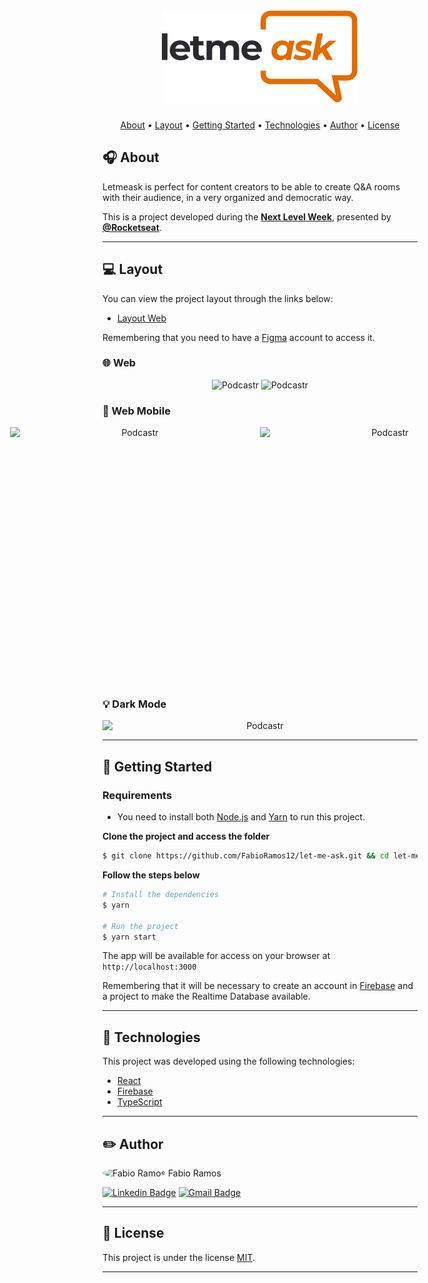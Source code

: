 <h1 align="center">
    <img alt="Icon" title="#Icon" src=".github/icon.svg"/>
</h1>

<p align="center">
    <a href="#headphones-about">About</a> •
    <a href="#computer-layout">Layout</a> •
    <a href="#rocket-getting-started">Getting Started</a> • 
    <a href="#microscope-technologies">Technologies</a> • 
    <a href="#pencil2-author">Author</a> • 
    <a href="#pencil-license">License</a>
</p>

## :headphones: About

Letmeask is perfect for content creators to be able to create Q&A rooms with their audience, in a very organized and democratic way.


This is a project developed during the **[Next Level Week](https://nextlevelweek.com/)**, presented by **[@Rocketseat](https://github.com/Rocketseat)**.

---

## :computer: Layout

You can view the project layout through the links below:

- [Layout Web](https://www.figma.com/file/hFMveMlPTt0xYVcRZa4Skx/Letmeask-(Copy)?node-id=0%3A1) 

Remembering that you need to have a [Figma](http://figma.com/) account to access it.

### :globe_with_meridians: Web

<p align="center">
  <img alt="Podcastr" title="#Podcastr" src=".github/web-layout-1.png" width="400px">

  <img alt="Podcastr" title="#Podcastr" src=".github/web-layout-2.png" width="400px">
</p>

### :iphone: Web Mobile

<p align="center" style="display: flex; align-items: flex-start; justify-content: center;">
  <img alt="Podcastr" title="#Podcastr" src=".github/web-mobile-layout-1.png" width="400px" height="410px">

  <img alt="Podcastr" title="#Podcastr" src=".github/web-mobile-layout-2.png" width="400px" height="410px">
</p>

### :bulb: Dark Mode

<p align="center" style="display: flex; align-items: flex-start; justify-content: center;">
  <img alt="Podcastr" title="#Podcastr" src=".github/dark-mode-web.png" width="800px">
</p>

---

## :rocket: Getting Started

### Requirements

- You need to install both [Node.js](https://nodejs.org/en/download/) and [Yarn](https://yarnpkg.com/) to run this project.

**Clone the project and access the folder**

```bash
$ git clone https://github.com/FabioRamos12/let-me-ask.git && cd let-me-ask
```

**Follow the steps below**

```bash
# Install the dependencies
$ yarn

# Run the project
$ yarn start
```

The app will be available for access on your browser at `http://localhost:3000`

Remembering that it will be necessary to create an account in [Firebase](https://firebase.google.com/) and a project to make the Realtime Database available.


---

## :microscope: Technologies

This project was developed using the following technologies:

- [React](https://reactjs.org)
- [Firebase](https://firebase.google.com/)
- [TypeScript](https://www.typescriptlang.org/)

---

## :pencil2: Author

 <img style="border-radius: 50%;" src="https://avatars.githubusercontent.com/u/34969286?s=400&u=15eb378fc8be34ee27c691a916634fe9a7a999a0&v=4" width="100px;" alt="Fabio Ramos"/>
 <span>Fabio Ramos</span>

[![Linkedin Badge](https://img.shields.io/badge/-FabioRamos-blue?style=flat-square&logo=Linkedin&logoColor=white&link=https://www.linkedin.com/in/fabioalvesramos/)](https://www.linkedin.com/in/fabioalvesramos/) 
[![Gmail Badge](https://img.shields.io/badge/-fabioalvesramos12@gmail.com-c14438?style=flat-square&logo=Gmail&logoColor=white&link=mailto:fabioalvesramos12@gmail.com)](mailto:fabioalvesramos12@gmail.com)

---

## :pencil: License

This project is under the license [MIT](./LICENSE).

---